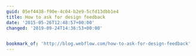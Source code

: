 ```yaml
---
guid: 05ef4438-f90e-4c04-b2e9-5cfd13dbb1e4
title: How to ask for design feedback
date: '2015-05-26T12:48:57+00:00'
changed: '2019-09-24T14:36:53+00:00'


bookmark_of: 'http://blog.webflow.com/how-to-ask-for-design-feedback'
---
```




